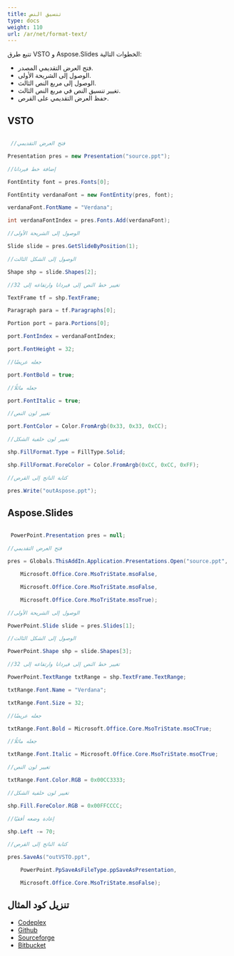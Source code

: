 ```yaml
---
title: تنسيق النص
type: docs
weight: 110
url: /ar/net/format-text/
---
```


تتبع طرق VSTO و Aspose.Slides الخطوات التالية:

- فتح العرض التقديمي المصدر.
- الوصول إلى الشريحة الأولى.
- الوصول إلى مربع النص الثالث.
- تغيير تنسيق النص في مربع النص الثالث.
- حفظ العرض التقديمي على القرص.
## **VSTO**
``` csharp

 //فتح العرض التقديمي

Presentation pres = new Presentation("source.ppt");

//إضافة خط فيردانا

FontEntity font = pres.Fonts[0];

FontEntity verdanaFont = new FontEntity(pres, font);

verdanaFont.FontName = "Verdana";

int verdanaFontIndex = pres.Fonts.Add(verdanaFont);

//الوصول إلى الشريحة الأولى

Slide slide = pres.GetSlideByPosition(1);

//الوصول إلى الشكل الثالث

Shape shp = slide.Shapes[2];

//تغيير خط النص إلى فيردانا وارتفاعه إلى 32

TextFrame tf = shp.TextFrame;

Paragraph para = tf.Paragraphs[0];

Portion port = para.Portions[0];

port.FontIndex = verdanaFontIndex;

port.FontHeight = 32;

//جعله عريضًا

port.FontBold = true;

//جعله مائلًا

port.FontItalic = true;

//تغيير لون النص

port.FontColor = Color.FromArgb(0x33, 0x33, 0xCC);

//تغيير لون خلفية الشكل

shp.FillFormat.Type = FillType.Solid;

shp.FillFormat.ForeColor = Color.FromArgb(0xCC, 0xCC, 0xFF);

//كتابة الناتج إلى القرص

pres.Write("outAspose.ppt");

``` 
## **Aspose.Slides**
``` csharp

 PowerPoint.Presentation pres = null;

//فتح العرض التقديمي

pres = Globals.ThisAddIn.Application.Presentations.Open("source.ppt",

	Microsoft.Office.Core.MsoTriState.msoFalse,

	Microsoft.Office.Core.MsoTriState.msoFalse,

	Microsoft.Office.Core.MsoTriState.msoTrue);

//الوصول إلى الشريحة الأولى

PowerPoint.Slide slide = pres.Slides[1];

//الوصول إلى الشكل الثالث

PowerPoint.Shape shp = slide.Shapes[3];

//تغيير خط النص إلى فيردانا وارتفاعه إلى 32

PowerPoint.TextRange txtRange = shp.TextFrame.TextRange;

txtRange.Font.Name = "Verdana";

txtRange.Font.Size = 32;

//جعله عريضًا

txtRange.Font.Bold = Microsoft.Office.Core.MsoTriState.msoCTrue;

//جعله مائلًا

txtRange.Font.Italic = Microsoft.Office.Core.MsoTriState.msoCTrue;

//تغيير لون النص

txtRange.Font.Color.RGB = 0x00CC3333;

//تغيير لون خلفية الشكل

shp.Fill.ForeColor.RGB = 0x00FFCCCC;

//إعادة وضعه أفقيًا

shp.Left -= 70;

//كتابة الناتج إلى القرص

pres.SaveAs("outVSTO.ppt",

	PowerPoint.PpSaveAsFileType.ppSaveAsPresentation,

	Microsoft.Office.Core.MsoTriState.msoFalse);

``` 
## **تنزيل كود المثال**
- [Codeplex](https://asposevsto.codeplex.com/downloads/get/772953)
- [Github](https://github.com/aspose-slides/Aspose.Slides-for-.NET/releases/download/AsposeSlidesVsVSTOv1.1/Format.Text.using.VSTO.and.Aspose.Slides.Aspose.Slides.zip)
- [Sourceforge](https://sourceforge.net/projects/asposevsto/files/Aspose.Slides%20Vs%20VSTO%20Slides/Format%20Text%20using%20VSTO%20and%20Aspose.Slides%20\(Aspose.Slides\).zip/download)
- [Bitbucket](https://bitbucket.org/asposemarketplace/aspose-for-vsto/downloads/Format%20Text%20using%20VSTO%20and%20Aspose.Slides%20\(Aspose.Slides\).zip)